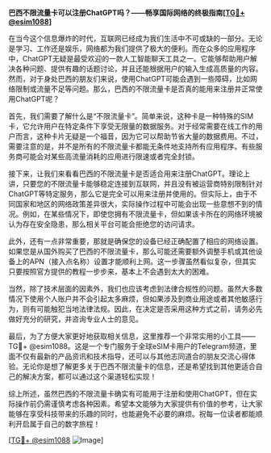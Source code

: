 **巴西不限流量卡可以注册ChatGPT吗？——畅享国际网络的终极指南[[TG💪+ @esim1088](https://t.me/s/esim1088)]**

在当今这个信息爆炸的时代，互联网已经成为我们生活中不可或缺的一部分。无论是学习、工作还是娱乐，网络都为我们提供了极大的便利。而在众多的应用程序中，ChatGPT无疑是最受欢迎的一款人工智能聊天工具之一。它能够帮助用户解决各种问题、提供有趣的话题讨论，并且还能根据用户的输入生成高质量的内容。然而，对于身处巴西的朋友们来说，使用ChatGPT可能会遇到一些障碍，比如网络限制或流量不足等问题。那么，巴西的不限流量卡是否真的能用来注册并正常使用ChatGPT呢？

首先，我们需要了解什么是“不限流量卡”。简单来说，这种卡是一种特殊的SIM卡，它允许用户在特定条件下享受无限量的数据服务。对于经常需要在线工作的用户而言，这种卡片无疑是一个福音，因为它可以帮助节省大量的数据费用。不过，需要注意的是，并不是所有的不限流量卡都能无条件地支持所有应用程序。有些服务商可能会对某些高流量消耗的应用进行限速或者完全封锁。

接下来，让我们来看看巴西的不限流量卡是否适合用来注册ChatGPT。理论上讲，只要您的不限流量卡能够稳定连接到互联网，并且没有被运营商特别限制针对ChatGPT等特定服务，那么它是完全可以用来注册并使用的。但实际上，由于不同国家和地区的网络政策差异很大，实际操作过程中可能会出现一些意想不到的情况。例如，在某些情况下，即使您拥有不限流量卡，但如果该卡所在的网络环境被认为存在安全隐患，那么相关平台可能会拒绝您的访问请求。

此外，还有一点非常重要，那就是确保您的设备已经正确配置了相应的网络设置。如果您是从国外购买了巴西的不限流量卡，那么可能还需要额外调整手机或其他设备上的APN（接入点名称）设置才能顺利上网。这一步骤虽然看似复杂，但其实只要按照官方提供的教程一步步来，基本上不会遇到太大的困难。

当然，除了技术层面的因素外，我们也应该考虑到法律合规性的问题。虽然大多数情况下使用个人账户并不会引起太多麻烦，但如果涉及到商业用途或者其他敏感行为，则有可能触犯当地法律法规。因此，在决定是否采用这种方式之前，请务必先做好充分的研究，并咨询专业人士的意见。

最后，为了方便大家更好地获取相关信息，这里推荐一个非常实用的小工具——TG💪+ @esim1088。这是一个专门服务于全球eSIM卡用户的Telegram频道，里面不仅有最新的产品资讯和技术指导，还可以与其他志同道合的朋友交流心得体验。无论你是想了解更多关于巴西不限流量卡的信息，还是希望找到其他更适合自己的解决方案，都可以通过这个渠道轻松实现！

综上所述，虽然巴西的不限流量卡确实有可能用于注册和使用ChatGPT，但在实际操作前仍需谨慎考虑各种因素。希望本文能够为大家提供有价值的参考，让大家能够在享受科技带来的乐趣的同时，也能避免不必要的麻烦。祝每一位读者都能顺利开启属于自己的数字旅程！

[[TG💪+ @esim1088](https://t.me/s/esim1088) ![Image](https://i.postimg.cc/4NQfJmqS/Snipaste-2025-05-13-00-14-12.png)]